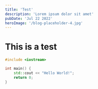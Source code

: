 ```yaml
---
title: 'Test'
description: 'Lorem ipsum dolor sit amet'
pubDate: 'Jul 22 2022'
heroImage: '/blog-placeholder-4.jpg'
---
```


# This is a test

```c++
#include <iostream>

int main() {
    std::cout << "Hello World!";
    return 0;
}
```